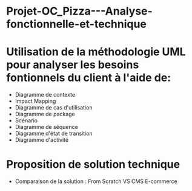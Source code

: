 # Projet-OC_Pizza---Analyse-fonctionnelle-et-technique

# Utilisation de la méthodologie UML pour analyser les besoins fontionnels du client à l'aide de:
  - Diagramme de contexte
  - Impact Mapping
  - Diagramme de cas d'utilisation 
  - Diagramme de package
  - Scénario
  - Diagramme de séquence
  - Diagramme d'état de transition
  - Diagramme d'activité
  
# Proposition de solution technique 
 - Comparaison de la solution : From Scratch VS CMS E-commerce
